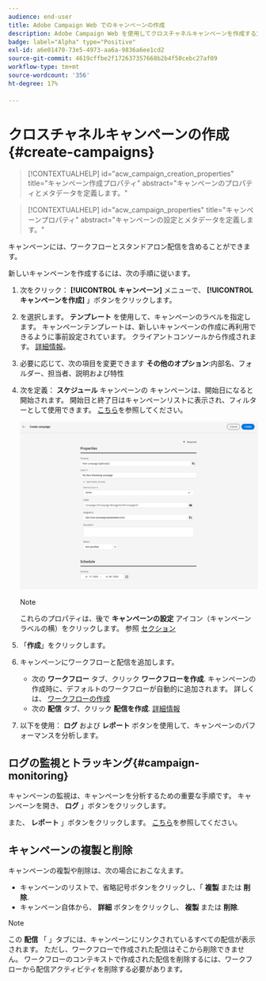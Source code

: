 ```yaml
---
audience: end-user
title: Adobe Campaign Web でのキャンペーンの作成
description: Adobe Campaign Web を使用してクロスチャネルキャンペーンを作成する方法を学ぶ
badge: label="Alpha" type="Positive"
exl-id: a6e01470-73e5-4973-aa6a-9836a6ee1cd2
source-git-commit: 4619cffbe2f172637357668b2b4f50cebc27af09
workflow-type: tm+mt
source-wordcount: '356'
ht-degree: 17%

---
```



# クロスチャネルキャンペーンの作成 {#create-campaigns}

>[!CONTEXTUALHELP]
>id="acw_campaign_creation_properties"
>title="キャンペーン作成プロパティ"
>abstract="キャンペーンのプロパティとメタデータを定義します。"

>[!CONTEXTUALHELP]
>id="acw_campaign_properties"
>title="キャンペーンプロパティ"
>abstract="キャンペーンの設定とメタデータを定義します。"

キャンペーンには、ワークフローとスタンドアロン配信を含めることができます。

新しいキャンペーンを作成するには、次の手順に従います。

1. 次をクリック： **[!UICONTROL キャンペーン]** メニューで、 **[!UICONTROL キャンペーンを作成]** 」ボタンをクリックします。
1. を選択します。 **テンプレート** を使用して、キャンペーンのラベルを指定します。 キャンペーンテンプレートは、新しいキャンペーンの作成に再利用できるように事前設定されています。 クライアントコンソールから作成されます。
   [詳細情報](https://experienceleague.adobe.com/docs/campaign/automation/campaign-orchestration/marketing-campaign-templates.html?lang=ja)。
1. 必要に応じて、次の項目を変更できます **その他のオプション**:内部名、フォルダー、担当者、説明および特性
1. 次を定義： **スケジュール** キャンペーンの キャンペーンは、開始日になると開始されます。 開始日と終了日はキャンペーンリストに表示され、フィルターとして使用できます。 [こちら](gs-campaigns.md#access-campaigns)を参照してください。

   ![キャンペーンプロパティの定義](assets/campaign-properties.png)

   >[!NOTE]
   >
   >これらのプロパティは、後で **キャンペーンの設定** アイコン（キャンペーンラベルの横）をクリックします。 参照 [セクション](gs-campaigns.md#campaign-dashboard)

1. 「**作成**」をクリックします。
1. キャンペーンにワークフローと配信を追加します。

   * 次の **ワークフロー** タブ、クリック **ワークフローを作成**. キャンペーンの作成時に、デフォルトのワークフローが自動的に追加されます。 詳しくは、 [ワークフローの作成](../workflows/create-workflow.md)
   * 次の **配信** タブ、クリック **配信を作成**. [詳細情報](../msg/gs-messages.md)

1. 以下を使用： **ログ** および **レポート** ボタンを使用して、キャンペーンのパフォーマンスを分析します。

## ログの監視とトラッキング{#campaign-monitoring}

キャンペーンの監視は、キャンペーンを分析するための重要な手順です。 キャンペーンを開き、 **ログ** 」ボタンをクリックします。

また、 **レポート** 」ボタンをクリックします。 [こちら](../reporting/campaign-reports.md)を参照してください。

## キャンペーンの複製と削除

キャンペーンの複製や削除は、次の場合におこなえます。

* キャンペーンのリストで、省略記号ボタンをクリックし、「 **複製** または **削除**.
* キャンペーン自体から、 **詳細** ボタンをクリックし、 **複製** または **削除**.

>[!NOTE]
>
>この **配信** 「 」タブには、キャンペーンにリンクされているすべての配信が表示されます。 ただし、ワークフローで作成された配信はそこから削除できません。 ワークフローのコンテキストで作成された配信を削除するには、ワークフローから配信アクティビティを削除する必要があります。


<!--
## Create a cross-channel campaign {#cross-channel-campaign}


>[!CONTEXTUALHELP]
>id="acw_campaign_creation_workflow"
>title="Workflow list"
>abstract="List of workflows available for your campaign. Use the 'Create workflow' button to add a workflow in your campaign."

In a cross-channel campaign, a single marketing communication uses different channels. Data is passed between the channels. The customer receives communication through multiple channels based on, for example, their interaction with the previous communication.

-->
<!--
existing campaign: settings button -> properties like when creation
schedule in header


About plans, programs and campaigns
Adobe Campaign allows you to plan marketing campaigns in which you can create and manage different types of activities: emails, SMS messages, push notifications, workflows, landing pages. These campaigns and their contents can be gathered into programs.

The programs and campaigns allow you to regroup and view the different marketing activities that are linked to them.

A program may contain other programs as well as campaigns, workflows, and landing pages. It appears in the timeline and help you organize your marketing activities: you can separate them by country, by brand, by unit, etc.
A campaign enables you to gather all the marketing activities of your choice under a single entity. A campaign may contain emails, SMS, push notifications, direct mails, workflows, and landing pages.
To better organize your marketing plans, Adobe recommends the following hierarchy: Program > Sub-programs > Campaigns > Workflows > Deliveries.

Reports on programs and campaigns allow you to analyze their impact. For example, you can build reports at the campaign level to aggregate data on all deliveries contained in that campaign.

Related topics:

Timeline
About dynamic reports
Creating a campaign
In programs and sub-programs, you can add campaigns. Campaigns can contain marketing activities such as emails, SMS, push notifications, workflows, and landing pages.

From the Adobe Campaign home page, select the Programs & Campaigns card and access a program or sub-program.

Click on the Create button and select Campaign.

In the Creation mode screen, select a campaign type.



The campaign types available are based on templates defined in Resources > Templates > Campaign templates. For more on this, refer to the Managing templates section.

In the Properties screen, enter the name and ID of the campaign.

Select a start and end date to your campaign. These dates only apply to the campaign itself.



Click on Create to confirm the creation of the campaign.

The campaign is created and displayed. Use the Create button to add marketing activities to your campaign.

NOTE
Depending on your license agreement, you may access only some of these activities.

You can also create a campaign from the marketing activity list. You can choose to link the marketing activity to a parent program or sub-program via the properties window of the campaign.


Programs and campaigns icons and statuses
Each program and each campaign in the list has a visual symbol and an icon whose color indicates the execution status. This status depends on the validity period of the program or the campaign.

Gray: the program/campaign has not yet started - Editing status.
Blue: the program/campaign is in progress - In progress status.
Green: the program/campaign has finished - Finished status. By default, the current date is automatically shown as the validity start date and the end date is calculated according to the start date (D+186 days). You can change these dates in the program or campaign properties.


Business.Adobe.com resources
-->
